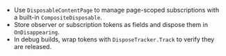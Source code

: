 - Use `DisposableContentPage` to manage page-scoped subscriptions with a built-in `CompositeDisposable`.
- Store observer or subscription tokens as fields and dispose them in `OnDisappearing`.
- In debug builds, wrap tokens with `DisposeTracker.Track` to verify they are released.
